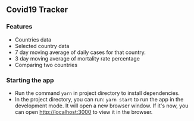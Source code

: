 ## Covid19 Tracker

### Features

- Countries data
- Selected country data
- 7 day moving average of daily cases for that country.
- 3 day moving average of mortality rate percentage
- Comparing two countries

### Starting the app

- Run the command `yarn` in project directory to install dependencies.
- In the project directory, you can run: `yarn start` to run the app in the development mode.
  It will open a new browser window. If it's now, you can open [http://localhost:3000](http://localhost:3000) to view it in the browser.
